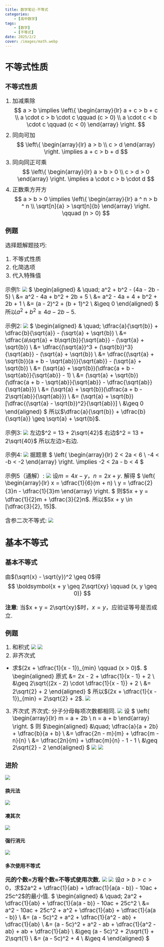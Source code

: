 ```yaml
---
title: 数学笔记-不等式
categories:
    - [高中数学]
tags:
    - [数学]
    - [不等式]
date: 2025/2/2
cover: /images/math.webp
---
```

# 不等式性质
## 不等式性质
1. 加减乘除
$$
a > b \implies
\left\{
    \begin{array}{lr}
        a + c > b + c \\
        a \cdot c > b \cdot c \qquad (c > 0) \\
        a \cdot c < b \cdot c \qquad (c < 0)
    \end{array}
\right.
$$
2. 同向可加
$$
\left\{
    \begin{array}{lr}
        a > b \\
        c > d
    \end{array}
\right.
\implies a + c > b + d
$$
3. 同向同正可乘
$$
\left\{
    \begin{array}{lr}
        a > b > 0 \\
        c > d > 0
    \end{array}
\right.
\implies a \cdot c > b \cdot d
$$
4. 正数乘方开方
$$
a > b > 0 \implies
\left\{
    \begin{array}{lr}
        a ^ n > b ^ n \\
        \sqrt[n]{a} > \sqrt[n]{b}
    \end{array}
\right.
\qquad (n > 0)
$$
## 例题
选择题解题技巧:
1. 不等式性质
2. 化简选项
3. 代入特殊值

示例1:
![](/images/Maths/不等式/不等式性质/1.png)
$
\begin{aligned}
& \quad\; a^2 + b^2 - (4a - 2b - 5) \\
&= a^2 - 4a + b^2 + 2b + 5 \\
&= a^2 - 4a + 4 + b^2 + 2b + 1 \\
&= (a - 2)^2 + (b + 1)^2 \\
&\geq 0
\end{aligned}
$
所以$a^2 + b^2 \geq 4a - 2b - 5$.

示例2:
![](/images/Maths/不等式/不等式性质/2.png)
$
\begin{aligned}
& \quad\; \dfrac{a}{\sqrt{b}} + \dfrac{b}{\sqrt{a}} - (\sqrt{a} + \sqrt{b}) \\
&= \dfrac{a\sqrt{a} + b\sqrt{b}}{\sqrt{ab}} - (\sqrt{a} + \sqrt{b}) \\
&= \dfrac{(\sqrt{a})^3 + (\sqrt{b})^3}{\sqrt{ab}} - (\sqrt{a} + \sqrt{b}) \\
&= \dfrac{(\sqrt{a} + \sqrt{b})(a + b - \sqrt{ab})}{\sqrt{ab}} - (\sqrt{a} + \sqrt{b}) \\
&= (\sqrt{a} + \sqrt{b})(\dfrac{a + b - \sqrt{ab}}{\sqrt{ab}} - 1) \\
&= (\sqrt{a} + \sqrt{b})(\dfrac{a + b - \sqrt{ab}}{\sqrt{ab}} - \dfrac{\sqrt{ab}}{\sqrt{ab}}) \\
&= (\sqrt{a} + \sqrt{b})(\dfrac{a + b - 2\sqrt{ab}}{\sqrt{ab}}) \\
&= (\sqrt{a} + \sqrt{b})[\dfrac{(\sqrt{a} - \sqrt{b})^2}{\sqrt{ab}}] \\
&\geq 0
\end{aligned}
$
所以$\dfrac{a}{\sqrt{b}} + \dfrac{b}{\sqrt{a}} \geq \sqrt{a} + \sqrt{b}$.

示例3:
![](/images/Maths/不等式/不等式性质/3.png)
左边$^2 = 13 + 2\sqrt{42}$
右边$^2 = 13 + 2\sqrt{40}$
所以左边$>$右边.

示例4:
![](/images/Maths/不等式/不等式性质/4.png)
据题意
$
\left\{
    \begin{array}{lr}
        2 < 2a < 6 \\
        -4 < -b < -2
    \end{array}
\right.
\implies -2 < 2a - b < 4
$

示例5（通解）:
![](/images/Maths/不等式/不等式性质/5.png)
设$m = 4x - y$，$n = 2x + y$.
解得
$
\left\{
    \begin{array}{lr}
        x = \dfrac{1}{6}(m + n) \\
        y = \dfrac{2}{3}n - \dfrac{1}{3}m
    \end{array}
\right.
$
则$5x + y = \dfrac{1}{2}m + \dfrac{3}{2}n$.
所以$5x + y \in [\dfrac{3}{2}, 15]$.

含参二次不等式:
![](/images/Maths/不等式/不等式性质/6.png)
# 基本不等式
## 基本不等式
由$(\sqrt{x} - \sqrt{y})^2 \geq 0$得
$$
\boldsymbol{x + y \geq 2\sqrt{xy} \qquad (x, y \geq 0)}
$$

**注意**: 当$x + y = 2\sqrt{xy}$时，$x = y$，应验证等号是否成立.
## 例题
1. 和积式
![](/images/Maths/不等式/基本不等式/1.png)
![](/images/Maths/不等式/基本不等式/2.png)
2. 非齐次式
- 求$(2x + \dfrac{1}{x - 1})_{min} \qquad (x > 0)$.
$
\begin{aligned}
原式 &= 2x - 2 + \dfrac{1}{x - 1} + 2 \\
&\geq 2\sqrt{(2x - 2) \cdot \dfrac{1}{x - 1}} + 2 \\
&= 2\sqrt{2} + 2
\end{aligned}
$
所以$(2x + \dfrac{1}{x - 1})_{min} = 2\sqrt{2} + 2$.
![](/images/Maths/不等式/基本不等式/3.png)
3. 齐次式
齐次式: 分子分母每项次数都相同.
![](/images/Maths/不等式/基本不等式/4.png)
设
$
\left\{
    \begin{array}{lr}
        m = a + 2b \\
        n = a + b
    \end{array}
\right.
$
则
$\begin{aligned}
&\quad\; \dfrac{a}{a + 2b} + \dfrac{b}{a + b} \\
&= \dfrac{2n - m}{m} + \dfrac{m - n}{n} \\
&= \dfrac{2n}{m} + \dfrac{m}{n} - 1 - 1 \\
&\geq 2\sqrt{2} - 2
\end{aligned}
$
![](/images/Maths/不等式/基本不等式/5.png)
![](/images/Maths/不等式/基本不等式/6.png)
## 进阶
![](/images/Maths/不等式/基本不等式进阶/0.png)
### 换元法
![](/images/Maths/不等式/基本不等式进阶/1.png)
### 凑其次
![](/images/Maths/不等式/基本不等式进阶/2.png)
### 强行消元
![](/images/Maths/不等式/基本不等式进阶/3.png)
### 多次使用不等式
**元的个数$=$方程个数$=$不等式使用次数.**
![](/images/Maths/不等式/基本不等式进阶/4.png)
![](/images/Maths/不等式/基本不等式进阶/5.png)
设$a > b > c > 0$，求$2a^2 + \dfrac{1}{ab} + \dfrac{1}{a(a - b)} - 10ac + 25c^2$的最小值.
$
\begin{aligned}
& \quad\; 2a^2 + \dfrac{1}{ab} + \dfrac{1}{a(a - b)} - 10ac + 25c^2 \\
&= a^2 - 10ac + 25c^2 + a^2 + \dfrac{1}{ab} + \dfrac{1}{a(a - b)} \\
&= (a - 5c)^2 + a^2 + \dfrac{1}{a^2 - ab} + \dfrac{1}{ab} \\
&= (a - 5c)^2 + a^2 - ab + \dfrac{1}{a^2 - ab} + ab + \dfrac{1}{ab} \\
&\geq (a - 5c)^2 + 2\sqrt{1} + 2\sqrt{1} \\
&= (a - 5c)^2 + 4 \\
&\geq 4
\end{aligned}
$
<style>
    p {font-size: 14pt;}
    li:not(.article-tag-list-item, .aos-init, .aos-animate) {font-size: 14pt;}
    center {font-size: 16pt;}
</style>